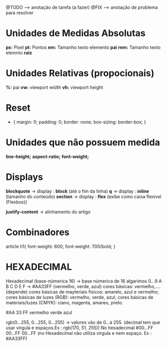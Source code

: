 @TODO --> anotação de tarefa (a fazer)
@FIX --> anotação de problema para resolver

# Unidades de Medidas Absolutas

**px:** Píxel
**pt:** Pontos
**em:** Tamanho texto elemento **pai** <!--normalmente utilizado em Textos e imagens-->
**rem:** Tamanho texto elemnto **raiz**

# Unidades Relativas (propocionais)

**%:** pai
**vw:** viewport width
**vh:** viewport height

# Reset <!--mini reset-->

* {
    margin: 0;
    padding: 0;
    border: none;
    box-sizing: border-box; <!-- box-sizing: como o CSS calcula o tamanho doselementos-->
}

# Unidades que não possuem medida

<!-- Alguns valores não tem unidades de medidas -->
**line-height;**
**aspect-ratio;**
**font-weight;**

# Displays

<!--faz com que os elementos se comportem como "blocos cheios,ocupando 100% da largura disponivel do elemento pai-->
<!--Alguns elementos tem display: inline (a, img, spam)-->
**blockquote** -> display : **block** (até o fim da linha)
**q** -> display : **inline** (tamanho do conteúdo)
**section** -> display : **flex** (exibe como caixa flexivel (Flexbox)) <!--aplicado sempre ao elemento pai-->
<!-- Flexbox tem várias propriedades que trabalham junto -->
**justify-content** -> alinhamento do artigo

# Combinadores

<!-- Especificar seletores (chamar a tag), sem a necessidade de class -->
article h1{
    font-weight: 600; <!--Demi-bold (quase negrito) -->
    font-weight: 700/bold; <!--bold (negrito) -->
}
<!-- h1 descendente do article (através do espaço "article/ /h1")-->

# HEXADECIMAL

Hexadecimal (base-númerica 16) -> base númerica de 16 algarimos
0...9 A B C D E F -> #AA33FF (vermelho, verde, azul)
cores básicas: vermelho,....(depende)
cores básicas de mayteriais físicos: amarelo, azul e vermelho;
cores básicas de luzes (RGB): vermelho, verde, azul;
cores básicas de materiais/luzes (CMYK): ciano, magenta, amareo, preto.

#AA         33          FF
vermelho    verde       azul

rgb(0...255, 0...255, 0...255) -> valores vão de 0...à 255. (decimal tem que usar vírgula e espaços.Ex : rgb(170, 51, 255))
No hexadecimal #00...FF 00...FF 00...FF (no Hexadecimal não utiliza virgula e nem espaço. Ex : #AA33FF)

